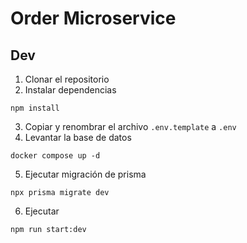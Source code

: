 # Order Microservice

## Dev

1. Clonar el repositorio
2. Instalar dependencias

```
npm install
```

3. Copiar y renombrar el archivo `.env.template` a `.env`
4. Levantar la base de datos

```
docker compose up -d
```

5. Ejecutar migración de prisma

```
npx prisma migrate dev
```

6. Ejecutar

```
npm run start:dev
```
